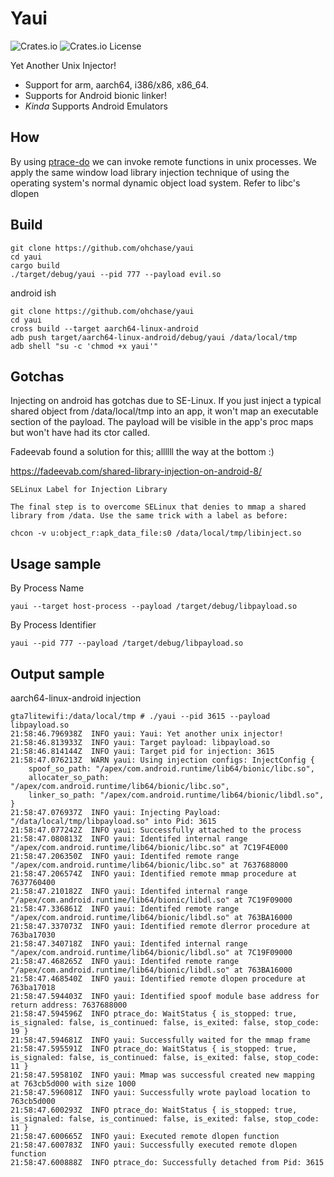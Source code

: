# Yaui
![Crates.io](https://img.shields.io/crates/v/yaui)
![Crates.io License](https://img.shields.io/crates/l/yaui)

Yet Another Unix Injector! 

- Support for arm, aarch64, i386/x86, x86_64.
- Supports for Android bionic linker! 
- *Kinda* Supports Android Emulators

## How
By using [ptrace-do](https://github.com/ohchase/ptrace-do) we can invoke remote functions in unix processes. We apply the same window load library injection technique of using the operating system's normal dynamic object load system. Refer to libc's dlopen

## Build

```shell
git clone https://github.com/ohchase/yaui
cd yaui
cargo build
./target/debug/yaui --pid 777 --payload evil.so
```

android ish
```
git clone https://github.com/ohchase/yaui
cd yaui
cross build --target aarch64-linux-android
adb push target/aarch64-linux-android/debug/yaui /data/local/tmp
adb shell "su -c 'chmod +x yaui'"
```

## Gotchas

Injecting on android has gotchas due to SE-Linux.
If you just inject a typical shared object from /data/local/tmp into an app, it won't map an executable section of the payload. The payload will be visible in the app's proc maps but won't have had its ctor called. 

Fadeevab found a solution for this; allllll the way at the bottom :)

https://fadeevab.com/shared-library-injection-on-android-8/

```shell
SELinux Label for Injection Library

The final step is to overcome SELinux that denies to mmap a shared library from /data. Use the same trick with a label as before:

chcon -v u:object_r:apk_data_file:s0 /data/local/tmp/libinject.so
```


## Usage sample

By Process Name
```shell
yaui --target host-process --payload /target/debug/libpayload.so
```

By Process Identifier
```shell
yaui --pid 777 --payload /target/debug/libpayload.so
```

## Output sample
aarch64-linux-android injection

```shell
gta7litewifi:/data/local/tmp # ./yaui --pid 3615 --payload libpayload.so
21:58:46.796938Z  INFO yaui: Yaui: Yet another unix injector!
21:58:46.813933Z  INFO yaui: Target payload: libpayload.so
21:58:46.814144Z  INFO yaui: Target pid for injection: 3615
21:58:47.076213Z  WARN yaui: Using injection configs: InjectConfig {
    spoof_so_path: "/apex/com.android.runtime/lib64/bionic/libc.so",
    allocater_so_path: "/apex/com.android.runtime/lib64/bionic/libc.so",
    linker_so_path: "/apex/com.android.runtime/lib64/bionic/libdl.so",
}
21:58:47.076937Z  INFO yaui: Injecting Payload: "/data/local/tmp/libpayload.so" into Pid: 3615
21:58:47.077242Z  INFO yaui: Successfully attached to the process
21:58:47.080813Z  INFO yaui: Identifed internal range "/apex/com.android.runtime/lib64/bionic/libc.so" at 7C19F4E000
21:58:47.206350Z  INFO yaui: Identifed remote range "/apex/com.android.runtime/lib64/bionic/libc.so" at 7637688000
21:58:47.206574Z  INFO yaui: Identified remote mmap procedure at 7637760400
21:58:47.210182Z  INFO yaui: Identifed internal range "/apex/com.android.runtime/lib64/bionic/libdl.so" at 7C19F09000
21:58:47.336861Z  INFO yaui: Identifed remote range "/apex/com.android.runtime/lib64/bionic/libdl.so" at 763BA16000
21:58:47.337073Z  INFO yaui: Identified remote dlerror procedure at 763ba17030
21:58:47.340718Z  INFO yaui: Identifed internal range "/apex/com.android.runtime/lib64/bionic/libdl.so" at 7C19F09000
21:58:47.468265Z  INFO yaui: Identifed remote range "/apex/com.android.runtime/lib64/bionic/libdl.so" at 763BA16000
21:58:47.468540Z  INFO yaui: Identified remote dlopen procedure at 763ba17018
21:58:47.594403Z  INFO yaui: Identified spoof module base address for return address: 7637688000
21:58:47.594596Z  INFO ptrace_do: WaitStatus { is_stopped: true, is_signaled: false, is_continued: false, is_exited: false, stop_code: 19 }
21:58:47.594681Z  INFO yaui: Successfully waited for the mmap frame
21:58:47.595591Z  INFO ptrace_do: WaitStatus { is_stopped: true, is_signaled: false, is_continued: false, is_exited: false, stop_code: 11 }
21:58:47.595810Z  INFO yaui: Mmap was successful created new mapping at 763cb5d000 with size 1000
21:58:47.596081Z  INFO yaui: Successfully wrote payload location to 763cb5d000
21:58:47.600293Z  INFO ptrace_do: WaitStatus { is_stopped: true, is_signaled: false, is_continued: false, is_exited: false, stop_code: 11 }
21:58:47.600665Z  INFO yaui: Executed remote dlopen function
21:58:47.600783Z  INFO yaui: Successfully executed remote dlopen function
21:58:47.600888Z  INFO ptrace_do: Successfully detached from Pid: 3615
```

